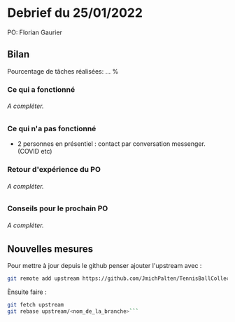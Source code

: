 # Debrief du 25/01/2022

PO: Florian Gaurier


## Bilan

Pourcentage de tâches réalisées: ... %

### Ce qui a fonctionné

###### A compléter.


### Ce qui n'a pas fonctionné

- 2 personnes en présentiel : contact par conversation messenger. (COVID etc)


### Retour d'expérience du PO

###### A compléter.


### Conseils pour le prochain PO

###### A compléter.



## Nouvelles mesures

Pour mettre à jour depuis le github penser  ajouter l'upstream avec :
```bash 
git remote add upstream https://github.com/JmichPalten/TennisBallCollector
```
Ènsuite faire :
```bash
git fetch upstream
git rebase upstream/<nom_de_la_branche>```

